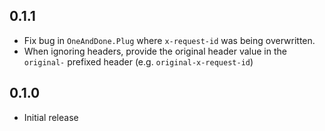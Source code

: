 ## 0.1.1

* Fix bug in `OneAndDone.Plug` where `x-request-id` was being overwritten.
* When ignoring headers, provide the original header value in the `original-` prefixed header (e.g. `original-x-request-id`)

## 0.1.0

* Initial release
